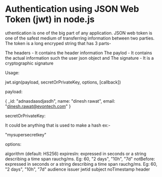 Authentication using JSON Web Token (jwt) in node.js
=======

uthentication is one of the big part of any application. JSON web token is one of the safest medium of transferring information between two parties. The token is a long encryped string that has 3 parts-

The headers  - It contains the header information
The paylod - It contains the actual information such the user json object and
The signature - It is a cryptographic signature



Usage:

jwt.sign(payload, secretOrPrivateKey, options, [callback])

payload:

{
    _id: "adnasdaasdjasdh",
    name: "dinesh rawat",
    email: "dinesh.rawat@evontech.com"
}

secretOrPrivateKey:

It could be anything that is used to make a hash
ex:-

"mysupersecretkey"

options:

algorithm (default: HS256)
expiresIn: expressed in seconds or a string describing a time span rauchg/ms. Eg: 60, "2 days", "10h", "7d"
notBefore: expressed in seconds or a string describing a time span rauchg/ms. Eg: 60, "2 days", "10h", "7d"
audience
issuer
jwtid
subject
noTimestamp
header

